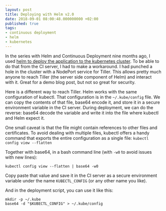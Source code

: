 ```yaml
---
layout: post
title: Deploying with Helm v2.0
date: 2018-09-01 08:00:48.000000000 +02:00
published: true
tags:
- continuous deployment
- helm
- kubernetes
---
```


In the series with Helm and Continuous Deployment nine months ago, I used <a href="{{ site.baseurl }}/2017/12/02/cd-with-helm-part-5-versioned-artifacts.html">helm to deploy the application to the kubernetes cluster</a>. To be able to do that from the CI server, I had to make a workaround. I had punched a hole in the cluster with a NodePort service for Tiller. This allows pretty much anyone to reach Tiller (the server side component of Helm) and interact with it. Great for a demo blog post, but not so great for security.

<!--more-->

Here is a different way to reach Tiller. Helm works with the same configuration of kubectl. That configuration is in the <code>~/.kube/config</code> file. We can copy the contents of that file, base64 encode it, and store it in a secure environment variable in the CI server. During deployment, we can do the reverse: base64 decode the variable and write it into the file where kubectl and Helm expect it.

One small caveat is that the file might contain references to other files and certificates. To avoid dealing with multiple files, kubectl offers a handy command that exports the entire configuration as a single file: <code>kubectl config view --flatten</code>

Together with base64, in a bash command line (with <code>-w0</code> to avoid issues with new lines):

```
kubectl config view --flatten | base64 -w0
```

Copy paste that value and save it in the CI server as a secure environment variable under the name <code>KUBECTL_CONFIG</code> (or any other name you like).

And in the deployment script, you can use it like this:

```
mkdir -p ~/.kube
base64 -d "$KUBECTL_CONFIG" > ~/.kube/config
```
